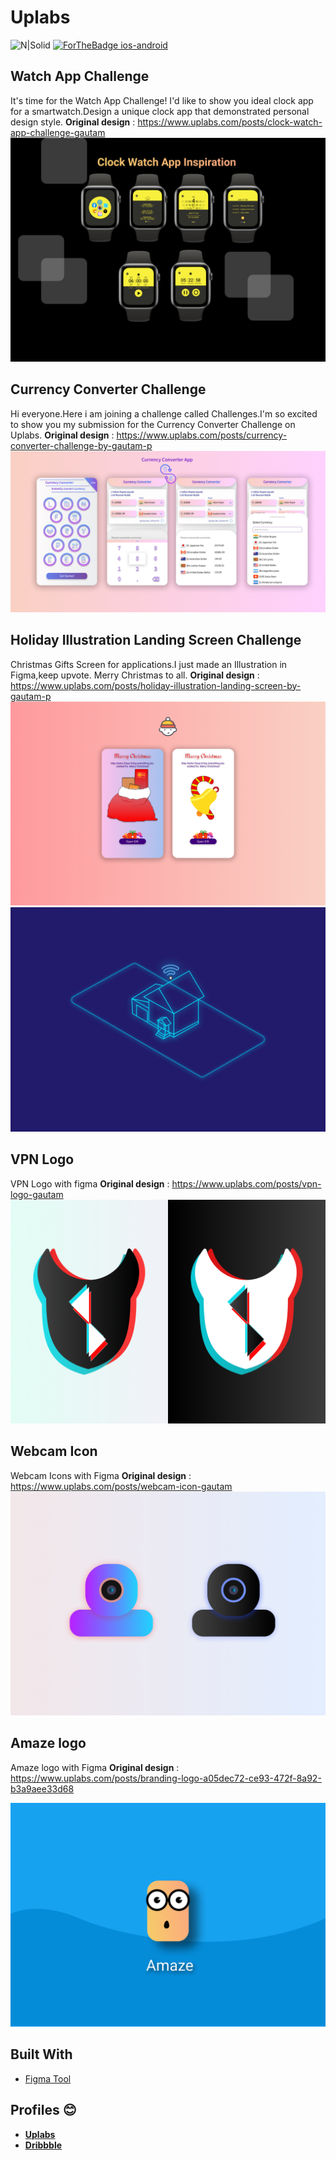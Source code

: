 # Uplabs
![N|Solid](https://www.uplabs.com//logos/uplabs/default--color.svg)
[![ForTheBadge ios-android](https://img.shields.io/badge/figma-figma%20supported-blue.svg)](https://www.figma.com/)

## Watch App Challenge
It's time for the Watch App Challenge! I'd like to show you ideal clock app for a smartwatch.Design a unique clock app that demonstrated personal design style.
**Original design** : https://www.uplabs.com/posts/clock-watch-app-challenge-gautam
![shots](https://github.com/GAUTAMMISTRY/Uplabs-UI-UX-Challenge/blob/main/Watch%20App%20Challenge/Cover.png)

## Currency Converter Challenge
Hi everyone.Here i am joining a challenge called Challenges.I'm so excited to show you my submission for the Currency Converter Challenge on Uplabs.
**Original design** : https://www.uplabs.com/posts/currency-converter-challenge-by-gautam-p
![shots](https://github.com/GAUTAMMISTRY/Uplabs-UI-UX-Challenge/blob/main/Currency%20Converter%20Challenge/cover.png)

## Holiday Illustration Landing Screen  Challenge
Christmas Gifts Screen for applications.I just made an Illustration in Figma,keep upvote.
Merry Christmas to all.
**Original design** : https://www.uplabs.com/posts/holiday-illustration-landing-screen-by-gautam-p
![IOT](https://github.com/GAUTAMMISTRY/Uplabs-UI-UX-Challenge/blob/main/Icons-Illustration/Xmas-Cover.png)
![IOT](https://github.com/GAUTAMMISTRY/Uplabs-UI-UX-Challenge/blob/main/Icons-Illustration/iot.png)

## VPN Logo 
VPN Logo with figma
**Original design** : https://www.uplabs.com/posts/vpn-logo-gautam
![vpn logo](https://github.com/GAUTAMMISTRY/Uplabs-UI-UX-Challenge/blob/main/Icons-Illustration/VPN%20APP.png)

## Webcam Icon
Webcam Icons with Figma
**Original design** : https://www.uplabs.com/posts/webcam-icon-gautam
![shots](https://github.com/GAUTAMMISTRY/Uplabs-UI-UX-Challenge/blob/main/Icons-Illustration/webcam.png)



## Amaze logo
Amaze logo with Figma
**Original design** : https://www.uplabs.com/posts/branding-logo-a05dec72-ce93-472f-8a92-b3a9aee33d68

![shots](https://github.com/GAUTAMMISTRY/Uplabs-UI-UX-Challenge/blob/main/Icons-Illustration/Amaze.png)


## Built With
- [Figma Tool](https://www.figma.com) 

## Profiles 😊
- [**Uplabs**](https://www.uplabs.com/gautamparmar)
- [**Dribbble**](https://dribbble.com/gautamparmar)
